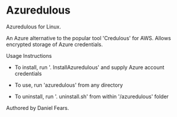 # Azuredulous
Azuredulous for Linux.

An Azure alternative to the popular tool 'Credulous' for AWS. Allows encrypted storage of Azure credentials.

Usage Instructions

* To install, run '. InstallAzuredulous' and supply Azure account credentials

* To use, run 'azuredulous' from any directory

* To uninstall, run '. uninstall.sh' from within '/azuredulous' folder

Authored by Daniel Fears.
